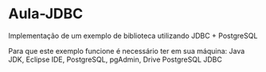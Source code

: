# Aula-JDBC
Implementação de um exemplo de biblioteca utilizando JDBC + PostgreSQL

Para que este exemplo funcione é necessário ter em sua máquina:
Java JDK, Eclipse IDE, PostgreSQL, pgAdmin, Drive PostgreSQL JDBC
